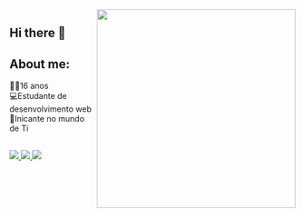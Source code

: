 
<div>
 <img align="right" height="350em" src="https://i.pinimg.com/564x/50/df/52/50df527e74ee7dd09d56f471ce97090f.jpg">
 </div>
 
 ## Hi there 👋<br>

 
## About me:

🐱‍👤16 anos<br>
💻Estudante de desenvolvimento web<br>
📒Inicante no mundo de Ti

## 

<div align="left">
<a href="https://www.instagram.com/icaro_sodr1/" target="_blank"> <img src="https://img.shields.io/badge/Instagram-E4405F?style=for-the-badge&logo=instagram&logoColor=white"> </a>
<a href="https://twitter.com/biliscoco" target="_blank"> <img src="https://img.shields.io/badge/Twitter-1DA1F2?style=for-the-badge&logo=twitter&logoColor=white"> </a>
<a href="https://open.spotify.com/user/0wi7lh0disz5ci3ymblqadtmv" target="_blank"> <img src="https://img.shields.io/badge/Spotify-1ED760?&style=for-the-badge&logo=spotify&logoColor=white"> </a>
</div>
